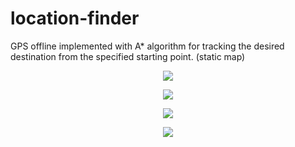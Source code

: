 # location-finder
GPS offline implemented with A* algorithm for tracking the desired destination from the specified starting point. (static map)

<p align="center">
  <img src="https://github.com/Sparcsky/location-finder/blob/master/Tiled%20map%20test.png"/>
</p>

<p align="center">
  <img src="https://github.com/Sparcsky/location-finder/blob/master/1.png"/>
</p>

<p align="center">
  <img src="https://github.com/Sparcsky/location-finder/blob/master/3.png"/>
</p>

<p align="center">
 <a href="https://www.youtube.com/watch?v=F7dZvOh-0Fw"><img src="https://github.com/Sparcsky/location-finder/blob/master/2.png"/></a>
</p>

